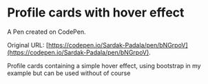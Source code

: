 # Profile cards with hover effect

A Pen created on CodePen.

Original URL: [https://codepen.io/Sardak-Padala/pen/bNGrpoV](https://codepen.io/Sardak-Padala/pen/bNGrpoV).

Profile cards containing a simple hover effect, using bootstrap in my example but can be used without of course
